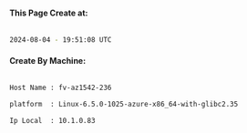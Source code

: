 
   
#### This Page Create at:

```bash

2024-08-04 - 19:51:08 UTC

```

#### Create By Machine:

```bash

Host Name : fv-az1542-236

platform  : Linux-6.5.0-1025-azure-x86_64-with-glibc2.35

Ip Local  : 10.1.0.83

```

